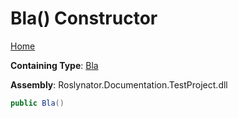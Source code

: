 # Bla\(\) Constructor

[Home](../../../README.md)

**Containing Type**: [Bla](../README.md#_Top)

**Assembly**: Roslynator\.Documentation\.TestProject\.dll

```csharp
public Bla()
```

